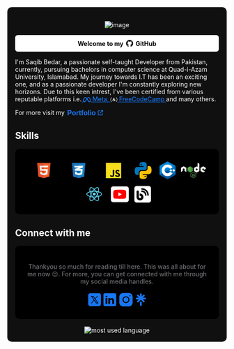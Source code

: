 <!-- main div -->
<div style="background: #101010; padding:18px; border-radius: 10px; overflow: hidden; color: white; ">

<!-- Image holder -->
<div align="center">

![image](https://github.com/bedarsaqib/bedarsaqib/assets/124094939/b8027c65-49c6-411a-aa8b-7a6e988ca661)

</div>

<!-- Welcome message -->

<div class="welcome-msg" style="background: #fff; border-radius: 6px; padding:9px; color:black; font-weight: bold; margin-block:15px; display: flex;justify-content: center; ">
    <div style="display:flex; align-items:center; justify-content:center; flex-wrap:wrap"> Welcome to my <svg style="padding-inline:4px" xmlns="http://www.w3.org/2000/svg" x="0px" y="0px" width="20" height="20" viewBox="0 0 64 64"><path d="M32 6C17.641 6 6 17.641 6 32c0 12.277 8.512 22.56 19.955 25.286-.592-.141-1.179-.299-1.755-.479V50.85c0 0-.975.325-2.275.325-3.637 0-5.148-3.245-5.525-4.875-.229-.993-.827-1.934-1.469-2.509-.767-.684-1.126-.686-1.131-.92-.01-.491.658-.471.975-.471 1.625 0 2.857 1.729 3.429 2.623 1.417 2.207 2.938 2.577 3.721 2.577.975 0 1.817-.146 2.397-.426.268-1.888 1.108-3.57 2.478-4.774-6.097-1.219-10.4-4.716-10.4-10.4 0-2.928 1.175-5.619 3.133-7.792C19.333 23.641 19 22.494 19 20.625c0-1.235.086-2.751.65-4.225 0 0 3.708.026 7.205 3.338C28.469 19.268 30.196 19 32 19s3.531.268 5.145.738c3.497-3.312 7.205-3.338 7.205-3.338.567 1.474.65 2.99.65 4.225 0 2.015-.268 3.19-.432 3.697C46.466 26.475 47.6 29.124 47.6 32c0 5.684-4.303 9.181-10.4 10.4 1.628 1.43 2.6 3.513 2.6 5.85v8.557c-.576.181-1.162.338-1.755.479C49.488 54.56 58 44.277 58 32 58 17.641 46.359 6 32 6zM33.813 57.93C33.214 57.972 32.61 58 32 58 32.61 58 33.213 57.971 33.813 57.93zM37.786 57.346c-1.164.265-2.357.451-3.575.554C35.429 57.797 36.622 57.61 37.786 57.346zM32 58c-.61 0-1.214-.028-1.813-.07C30.787 57.971 31.39 58 32 58zM29.788 57.9c-1.217-.103-2.411-.289-3.574-.554C27.378 57.61 28.571 57.797 29.788 57.9z"></path></svg>GitHub</div>
    
</div>

<!-- color: #6e6e73 -->
<p style="font-weight:400;"> I'm Saqib Bedar, a passionate self-taught Developer from Pakistan, currently, pursuing bachelors in computer science at Quad-i-Azam University, Islamabad. My journey towards I.T has been an exciting one, and as a passionate developer I'm constantly exploring new horizons. Due to this keen intrest, I've been certified from various reputable platforms i.e.<a style="font-weight:500; color: #1877f2" href="https://www.coursera.org/account/accomplishments/verify/HNBS292LZU6Y?utm_campaign=sharing_cta&amp;utm_content=cert_image&amp;utm_medium=certificate&amp;utm_product=course&amp;utm_source=I+android" target="_blank"> <svg style="margin-bottom:-3px" xmlns="http://www.w3.org/2000/svg" height="1em" fill="#1877f2" viewBox="0 0 640 512"><path d="M640 317.9C640 409.2 600.6 466.4 529.7 466.4C467.1 466.4 433.9 431.8 372.8 329.8L341.4 277.2C333.1 264.7 326.9 253 320.2 242.2C300.1 276 273.1 325.2 273.1 325.2C206.1 441.8 168.5 466.4 116.2 466.4C43.42 466.4 0 409.1 0 320.5C0 177.5 79.78 42.4 183.9 42.4C234.1 42.4 277.7 67.08 328.7 131.9C365.8 81.8 406.8 42.4 459.3 42.4C558.4 42.4 640 168.1 640 317.9H640zM287.4 192.2C244.5 130.1 216.5 111.7 183 111.7C121.1 111.7 69.22 217.8 69.22 321.7C69.22 370.2 87.7 397.4 118.8 397.4C149 397.4 167.8 378.4 222 293.6C222 293.6 246.7 254.5 287.4 192.2V192.2zM531.2 397.4C563.4 397.4 578.1 369.9 578.1 322.5C578.1 198.3 523.8 97.08 454.9 97.08C421.7 97.08 393.8 123 360 175.1C369.4 188.9 379.1 204.1 389.3 220.5L426.8 282.9C485.5 377 500.3 397.4 531.2 397.4L531.2 397.4z"></path></svg> Meta, </a><a style="font-weight:500; color: #1877f2" href="https://www.freecodecamp.org/certification/bedarsaqib/responsive-web-design" target="_blank"><svg xmlns="http://www.w3.org/2000/svg" style="margin-bottom:-3px" fill="#fff" height="1em" viewBox="0 0 576 512"><path d="M97.22,96.21c10.36-10.65,16-17.12,16-21.9,0-2.76-1.92-5.51-3.83-7.42A14.81,14.81,0,0,0,101,64.05c-8.48,0-20.92,8.79-35.84,25.69C23.68,137,2.51,182.81,3.37,250.34s17.47,117,54.06,161.87C76.22,435.86,90.62,448,100.9,448a13.55,13.55,0,0,0,8.37-3.84c1.91-2.76,3.81-5.63,3.81-8.38,0-5.63-3.86-12.2-13.2-20.55-44.45-42.33-67.32-97-67.48-165C32.25,188.8,54,137.83,97.22,96.21ZM239.47,420.07c.58.37.91.55.91.55Zm93.79.55.17-.13C333.24,420.62,333.17,420.67,333.26,420.62Zm3.13-158.18c-16.24-4.15,50.41-82.89-68.05-177.17,0,0,15.54,49.38-62.83,159.57-74.27,104.35,23.46,168.73,34,175.23-6.73-4.35-47.4-35.7,9.55-128.64,11-18.3,25.53-34.87,43.5-72.16,0,0,15.91,22.45,7.6,71.13C287.7,364,354,342.91,355,343.94c22.75,26.78-17.72,73.51-21.58,76.55,5.49-3.65,117.71-78,33-188.1C360.43,238.4,352.62,266.59,336.39,262.44ZM510.88,89.69C496,72.79,483.52,64,475,64a14.81,14.81,0,0,0-8.39,2.84c-1.91,1.91-3.83,4.66-3.83,7.42,0,4.78,5.6,11.26,16,21.9,43.23,41.61,65,92.59,64.82,154.06-.16,68-23,122.63-67.48,165-9.34,8.35-13.18,14.92-13.2,20.55,0,2.75,1.9,5.62,3.81,8.38A13.61,13.61,0,0,0,475.1,448c10.28,0,24.68-12.13,43.47-35.79,36.59-44.85,53.14-94.38,54.06-161.87S552.32,137,510.88,89.69Z"></path></svg> FreeCodeCamp </a>and many others.</p>
<div style="display:flex; font-weight:400">For more visit my <div style="display:flex; justify-content:center; align-items:center"> <button style="background:none; color:#1877f2;font-weight:600; border:none; outline:none; cursor:pointer"><span style="font-size: 1rem">Portfolio<span>
<svg xmlns="http://www.w3.org/2000/svg" fill="#1877f2" height="12" viewBox="0 0 512 512"><path d="M320 0c-17.7 0-32 14.3-32 32s14.3 32 32 32h82.7L201.4 265.4c-12.5 12.5-12.5 32.8 0 45.3s32.8 12.5 45.3 0L448 109.3V192c0 17.7 14.3 32 32 32s32-14.3 32-32V32c0-17.7-14.3-32-32-32H320zM80 32C35.8 32 0 67.8 0 112V432c0 44.2 35.8 80 80 80H400c44.2 0 80-35.8 80-80V320c0-17.7-14.3-32-32-32s-32 14.3-32 32V432c0 8.8-7.2 16-16 16H80c-8.8 0-16-7.2-16-16V112c0-8.8 7.2-16 16-16H192c17.7 0 32-14.3 32-32s-14.3-32-32-32H80z"></path></svg></button></div></div>

## Skills

<div style="background:#000; border-radius:10px; display:flex; justify-content:center; align-items: center; padding:25px; flex-wrap:wrap; gap: 8px">
<!-- html icon -->
<svg width="72" height="2.5em" class="animated bounce" xmlns="http://www.w3.org/2000/svg" viewBox="0 0 512 512"><path fill="#E34F26" d="M71 460 30 0h451l-41 460-185 52"></path><path fill="#EF652A" d="m256 472 149-41 35-394H256"></path><path fill="#EBEBEB" d="M256 208h-75l-5-58h80V94H114l1 15 14 156h127zm0 147h-1l-63-17-4-45h-56l7 89 116 32h1z"></path><path fill="#FFF" d="M255 208v57h70l-7 73-63 17v59l116-32 1-10 13-149 2-15h-16zm0-114v56h137l1-12 3-29 1-15z"></path></svg>
<!-- Css icon -->
<svg width="72" height="2.5em" fill="none" class="animated bounce" xmlns="http://www.w3.org/2000/svg" viewBox="0 0 124 141.53"><path d="M10.383 126.892 0 0l124 .255-10.979 126.637-50.553 14.638z" fill="#1b73ba"></path><path d="M62.468 129.275V12.085l51.064.17-9.106 104.85z" fill="#1c88c7"></path><path d="M100.851 27.064H22.298l2.128 15.318h37.276l-36.68 15.745 2.127 14.808h54.043l-1.958 20.68-18.298 3.575-16.595-4.255-1.277-11.745H27.83l2.042 24.426 32.681 9.106 31.32-9.957 4-47.745H64.765l36.085-14.978z" fill="#fff"></path></svg>
<!-- javascript icon -->
<svg width="72" height="2.5em" class="animated bounce" style="border-radius: 5px" xmlns="http://www.w3.org/2000/svg" viewBox="0 0 630 630"><path fill="#f7df1e" d="M0 0h630v630H0z"></path><path d="M423.2 492.19c12.69 20.72 29.2 35.95 58.4 35.95 24.53 0 40.2-12.26 40.2-29.2 0-20.3-16.1-27.49-43.1-39.3l-14.8-6.35c-42.72-18.2-71.1-41-71.1-89.2 0-44.4 33.83-78.2 86.7-78.2 37.64 0 64.7 13.1 84.2 47.4l-46.1 29.6c-10.15-18.2-21.1-25.37-38.1-25.37-17.34 0-28.33 11-28.33 25.37 0 17.76 11 24.95 36.4 35.95l14.8 6.34c50.3 21.57 78.7 43.56 78.7 93 0 53.3-41.87 82.5-98.1 82.5-54.98 0-90.5-26.2-107.88-60.54zm-209.13 5.13c9.3 16.5 17.76 30.45 38.1 30.45 19.45 0 31.72-7.61 31.72-37.2v-201.3h59.2v202.1c0 61.3-35.94 89.2-88.4 89.2-47.4 0-74.85-24.53-88.81-54.075z"></path></svg>
<!-- Python icon -->
<svg xmlns="http://www.w3.org/2000/svg" x="0px" y="0px" height="3.5em" viewBox="0 0 48 48">
<path fill="#0277BD" d="M24.047,5c-1.555,0.005-2.633,0.142-3.936,0.367c-3.848,0.67-4.549,2.077-4.549,4.67V14h9v2H15.22h-4.35c-2.636,0-4.943,1.242-5.674,4.219c-0.826,3.417-0.863,5.557,0,9.125C5.851,32.005,7.294,34,9.931,34h3.632v-5.104c0-2.966,2.686-5.896,5.764-5.896h7.236c2.523,0,5-1.862,5-4.377v-8.586c0-2.439-1.759-4.263-4.218-4.672C27.406,5.359,25.589,4.994,24.047,5z M19.063,9c0.821,0,1.5,0.677,1.5,1.502c0,0.833-0.679,1.498-1.5,1.498c-0.837,0-1.5-0.664-1.5-1.498C17.563,9.68,18.226,9,19.063,9z"></path><path fill="#FFC107" d="M23.078,43c1.555-0.005,2.633-0.142,3.936-0.367c3.848-0.67,4.549-2.077,4.549-4.67V34h-9v-2h9.343h4.35c2.636,0,4.943-1.242,5.674-4.219c0.826-3.417,0.863-5.557,0-9.125C41.274,15.995,39.831,14,37.194,14h-3.632v5.104c0,2.966-2.686,5.896-5.764,5.896h-7.236c-2.523,0-5,1.862-5,4.377v8.586c0,2.439,1.759,4.263,4.218,4.672C19.719,42.641,21.536,43.006,23.078,43z M28.063,39c-0.821,0-1.5-0.677-1.5-1.502c0-0.833,0.679-1.498,1.5-1.498c0.837,0,1.5,0.664,1.5,1.498C29.563,38.32,28.899,39,28.063,39z"></path>
</svg>
<!-- c++ icon -->
<svg xmlns="http://www.w3.org/2000/svg" x="0px" y="0px" height="3.3em" class="animated bounce" viewBox="0 0 48 48"><path fill="#00549d" fill-rule="evenodd" d="M22.903,3.286c0.679-0.381,1.515-0.381,2.193,0 c3.355,1.883,13.451,7.551,16.807,9.434C42.582,13.1,43,13.804,43,14.566c0,3.766,0,15.101,0,18.867 c0,0.762-0.418,1.466-1.097,1.847c-3.355,1.883-13.451,7.551-16.807,9.434c-0.679,0.381-1.515,0.381-2.193,0 c-3.355-1.883-13.451-7.551-16.807-9.434C5.418,34.899,5,34.196,5,33.434c0-3.766,0-15.101,0-18.867 c0-0.762,0.418-1.466,1.097-1.847C9.451,10.837,19.549,5.169,22.903,3.286z" clip-rule="evenodd"></path><path fill="#0086d4" fill-rule="evenodd" d="M5.304,34.404C5.038,34.048,5,33.71,5,33.255 c0-3.744,0-15.014,0-18.759c0-0.758,0.417-1.458,1.094-1.836c3.343-1.872,13.405-7.507,16.748-9.38 c0.677-0.379,1.594-0.371,2.271,0.008c3.343,1.872,13.371,7.459,16.714,9.331c0.27,0.152,0.476,0.335,0.66,0.576L5.304,34.404z" clip-rule="evenodd"></path><path fill="#fff" fill-rule="evenodd" d="M24,10c7.727,0,14,6.273,14,14s-6.273,14-14,14 s-14-6.273-14-14S16.273,10,24,10z M24,17c3.863,0,7,3.136,7,7c0,3.863-3.137,7-7,7s-7-3.137-7-7C17,20.136,20.136,17,24,17z" clip-rule="evenodd"></path><path fill="#0075c0" fill-rule="evenodd" d="M42.485,13.205c0.516,0.483,0.506,1.211,0.506,1.784 c0,3.795-0.032,14.589,0.009,18.384c0.004,0.396-0.127,0.813-0.323,1.127L23.593,24L42.485,13.205z" clip-rule="evenodd"></path><path fill="#fff" fill-rule="evenodd" d="M31 21H33V27H31zM38 21H40V27H38z" clip-rule="evenodd"></path><path fill="#fff" fill-rule="evenodd" d="M29 23H35V25H29zM36 23H42V25H36z" clip-rule="evenodd"></path></svg>
<!-- nodejs icon -->
<svg height="2.5em" id="Layer_1" class="animated bounce" xmlns="http://www.w3.org/2000/svg" xmlns:xlink="http://www.w3.org/1999/xlink" viewBox="0 0 442.37 270.93"><defs><linearGradient id="linear-gradient" x1="258.7" y1="244.71" x2="220.64" y2="322.37" gradientUnits="userSpaceOnUse"><stop offset="0" stop-color="#3f873f"></stop><stop offset=".33" stop-color="#3f8b3d"></stop><stop offset=".64" stop-color="#3e9637"></stop><stop offset=".93" stop-color="#3da92e"></stop><stop offset="1" stop-color="#3dae2b"></stop></linearGradient><linearGradient id="linear-gradient-3" x1="235.16" y1="285.35" x2="341.96" y2="206.44" gradientUnits="userSpaceOnUse"><stop offset=".14" stop-color="#3f873f"></stop><stop offset=".4" stop-color="#529f44"></stop><stop offset=".71" stop-color="#63b649"></stop><stop offset=".91" stop-color="#6abf4b"></stop></linearGradient><linearGradient id="linear-gradient-4" x1="114.56" y1="53.82" x2="211.97" y2="53.82" gradientUnits="userSpaceOnUse"><stop offset=".09" stop-color="#6abf4b"></stop><stop offset=".29" stop-color="#63b649"></stop><stop offset=".6" stop-color="#529f44"></stop><stop offset=".86" stop-color="#3f873f"></stop></linearGradient><linearGradient id="linear-gradient-5" x1="192.86" y1="279.65" x2="290.28" y2="279.65" xlink:href="#linear-gradient-4"></linearGradient><linearGradient id="linear-gradient-6" x1="114.56" y1="143.45" x2="211.97" y2="143.45" xlink:href="#linear-gradient-4"></linearGradient><linearGradient id="linear-gradient-7" x1="192.86" y1="320.03" x2="290.28" y2="320.03" xlink:href="#linear-gradient-4"></linearGradient><linearGradient id="linear-gradient-8" x1="304.47" y1="242.41" x2="244.39" y2="364.98" xlink:href="#linear-gradient"></linearGradient><clipPath id="clip-path" transform="translate(-78.31 -164.02)"><path id="_Clipping_Path_" d="M244.12 226.61a5.09 5.09 0 0 0-5.09 0l-42.13 24.31a5.09 5.09 0 0 0-2.55 4.41V304a5.08 5.08 0 0 0 2.55 4.4l42.1 24.34a5.09 5.09 0 0 0 5.09 0l42.13-24.34a5.09 5.09 0 0 0 2.54-4.4v-48.67a5.09 5.09 0 0 0-2.55-4.41Z" style="clip-rule:evenodd;fill:url(#linear-gradient)"></path></clipPath><style>.cls-2{fill:#679e63}.cls-7{fill:none}</style></defs><path class="cls-2" d="M297 434.94a8.38 8.38 0 0 1-4.19-1.12l-13.34-7.89c-2-1.11-1-1.51-.36-1.74a26.25 26.25 0 0 0 6-2.74 1 1 0 0 1 1 .08l10.24 6.08a1.3 1.3 0 0 0 1.24 0l39.95-23.06a1.26 1.26 0 0 0 .61-1.08v-46.1a1.28 1.28 0 0 0-.62-1.1l-39.93-23a1.23 1.23 0 0 0-1.23 0l-39.93 23a1.28 1.28 0 0 0-.63 1.1v46.1a1.22 1.22 0 0 0 .63 1.07l10.94 6.32c5.94 3 9.58-.53 9.58-4V361.3a1.15 1.15 0 0 1 1.16-1.15h5.06a1.15 1.15 0 0 1 1.16 1.15v45.52c0 7.93-4.31 12.47-11.83 12.47-2.31 0-4.12 0-9.2-2.5l-10.48-6a8.46 8.46 0 0 1-4.19-7.29v-46.1a8.42 8.42 0 0 1 4.19-7.28L292.76 327a8.76 8.76 0 0 1 8.4 0l39.95 23.09a8.43 8.43 0 0 1 4.19 7.28v46.1a8.47 8.47 0 0 1-4.19 7.29l-39.95 23.06a8.4 8.4 0 0 1-4.16 1.12Z" transform="translate(-78.31 -164.02)"></path><path class="cls-2" d="M309.29 403.18c-17.48 0-21.14-8-21.14-14.75a1.14 1.14 0 0 1 1.15-1.15h5.17a1.15 1.15 0 0 1 1.15 1c.78 5.26 3.1 7.92 13.67 7.92 8.42 0 12-1.91 12-6.37 0-2.58-1-4.49-14.09-5.77-10.93-1.08-17.69-3.5-17.69-12.24 0-8.06 6.79-12.87 18.18-12.87 12.8 0 19.13 4.44 19.93 14a1.15 1.15 0 0 1-.3.88 1.17 1.17 0 0 1-.85.37h-5.18a1.15 1.15 0 0 1-1.12-.9c-1.25-5.53-4.27-7.3-12.48-7.3-9.19 0-10.26 3.2-10.26 5.6 0 2.9 1.26 3.75 13.67 5.39s18.11 3.92 18.11 12.55-7.21 13.64-19.92 13.64Zm57.61-48.35a7.7 7.7 0 1 1-7.7-7.7 7.72 7.72 0 0 1 7.7 7.7Zm-14.16 0a6.46 6.46 0 1 0 6.44-6.44 6.46 6.46 0 0 0-6.44 6.42Zm3.57-4.3h3c1 0 3 0 3 2.28a2 2 0 0 1-1.63 2.12c1.18.08 1.26.86 1.42 2a8.51 8.51 0 0 0 .45 2.28h-1.83c0-.41-.33-2.61-.33-2.73-.12-.49-.29-.73-.9-.73H358v3.46h-1.67Zm1.63 3.79h1.34a1.16 1.16 0 0 0 1.31-1.22c0-1.18-.82-1.18-1.27-1.18h-1.38Z" transform="translate(-78.31 -164.02)"></path><path d="M173.24 254.57a5.11 5.11 0 0 0-2.56-4.45l-42.35-24.37a5.11 5.11 0 0 0-2.33-.68h-.44a5.18 5.18 0 0 0-2.34.68l-42.35 24.37a5.14 5.14 0 0 0-2.56 4.45l.09 65.63a2.51 2.51 0 0 0 1.28 2.21 2.46 2.46 0 0 0 2.54 0L107.39 308a5.17 5.17 0 0 0 2.56-4.44v-30.67a5.1 5.1 0 0 1 2.55-4.42l10.72-6.18a5.1 5.1 0 0 1 2.57-.68 5 5 0 0 1 2.54.68l10.72 6.18a5.1 5.1 0 0 1 2.55 4.42v30.67a5.17 5.17 0 0 0 2.57 4.44l25.16 14.41a2.5 2.5 0 0 0 2.56 0 2.56 2.56 0 0 0 1.27-2.21ZM377 164.34a2.56 2.56 0 0 0-3.8 2.23v65a1.82 1.82 0 0 1-.9 1.56 1.79 1.79 0 0 1-1.79 0L359.94 227a5.1 5.1 0 0 0-5.11 0l-42.37 24.45a5.09 5.09 0 0 0-2.56 4.43v48.92a5.12 5.12 0 0 0 2.56 4.43l42.37 24.47a5.12 5.12 0 0 0 5.11 0l42.38-24.47a5.14 5.14 0 0 0 2.56-4.43V182.88a5.11 5.11 0 0 0-2.63-4.47Zm-3.93 124.4a1.27 1.27 0 0 1-.64 1.11l-14.55 8.39a1.32 1.32 0 0 1-1.28 0l-14.54-8.39a1.27 1.27 0 0 1-.64-1.11v-16.8a1.28 1.28 0 0 1 .63-1.1l14.55-8.41a1.27 1.27 0 0 1 1.28 0l14.55 8.41a1.27 1.27 0 0 1 .64 1.1Zm145.06-17.24a5.1 5.1 0 0 0 2.55-4.42v-11.85a5.12 5.12 0 0 0-2.55-4.43L476 226.36a5.14 5.14 0 0 0-5.13 0l-42.35 24.46a5.09 5.09 0 0 0-2.56 4.43v48.9a5.12 5.12 0 0 0 2.58 4.44l42.1 24a5.13 5.13 0 0 0 5 0l25.46-14.15a2.56 2.56 0 0 0 0-4.46l-42.62-24.46a2.57 2.57 0 0 1-1.29-2.22V272a2.55 2.55 0 0 1 1.28-2.21l13.27-7.65a2.53 2.53 0 0 1 2.55 0l13.28 7.65a2.55 2.55 0 0 1 1.28 2.21v12a2.55 2.55 0 0 0 3.84 2.21Z" transform="translate(-78.31 -164.02)" style="fill:#fff;fill-rule:evenodd"></path><path d="M472.84 269.21a1 1 0 0 1 1 0l8.16 4.69a1 1 0 0 1 .5.86v9.38a1 1 0 0 1-.5.85l-8.13 4.7a1 1 0 0 1-1 0l-8.12-4.7a1 1 0 0 1-.49-.85v-9.38a1 1 0 0 1 .49-.86Z" transform="translate(-78.31 -164.02)" style="fill-rule:evenodd;fill:#679e63"></path><path id="_Clipping_Path_2" d="M244.12 226.61a5.09 5.09 0 0 0-5.09 0l-42.13 24.31a5.09 5.09 0 0 0-2.55 4.41V304a5.08 5.08 0 0 0 2.55 4.4l42.1 24.34a5.09 5.09 0 0 0 5.09 0l42.13-24.34a5.09 5.09 0 0 0 2.54-4.4v-48.67a5.09 5.09 0 0 0-2.55-4.41Z" transform="translate(-78.31 -164.02)" style="fill-rule:evenodd;fill:url(#linear-gradient)"></path><g style="clip-path:url(#clip-path)"><path class="cls-7" d="m238.94 226.61-42.22 24.31a5.27 5.27 0 0 0-2.72 4.41V304a4.9 4.9 0 0 0 1.31 3.23l47.44-81.15a5.19 5.19 0 0 0-3.81.53ZM243 333.23a5.07 5.07 0 0 0 1.18-.49l42.18-24.34A5.2 5.2 0 0 0 289 304v-48.67a5.05 5.05 0 0 0-1.54-3.54Z" transform="translate(-78.31 -164.02)"></path><path d="m286.33 250.92-42.25-24.31a5.07 5.07 0 0 0-1.33-.53l-47.44 81.15a5.91 5.91 0 0 0 1.42 1.17l42.33 24.34a5.15 5.15 0 0 0 3.93.49l44.47-81.44a6 6 0 0 0-1.13-.87Z" transform="translate(-78.31 -164.02)" style="fill:url(#linear-gradient-3)"></path><path class="cls-7" d="M289 304v-48.67a5.22 5.22 0 0 0-2.67-4.41l-42.25-24.31a5 5 0 0 0-1.56-.57l46.32 79.12A4.51 4.51 0 0 0 289 304Zm-92.28-53.08a5.27 5.27 0 0 0-2.72 4.41V304a5.28 5.28 0 0 0 2.73 4.4l42.33 24.34a5.14 5.14 0 0 0 3.25.63L197 250.78Z" transform="translate(-78.31 -164.02)"></path><path style="fill:url(#linear-gradient-4)" d="m159.32 53.65-.58.33h.77l-.19-.33z"></path><path d="M286.35 308.4a5.32 5.32 0 0 0 2.49-3.24L242.52 226a5.16 5.16 0 0 0-3.58.57l-42 24.17 45.33 82.59a5.19 5.19 0 0 0 1.86-.63Z" transform="translate(-78.31 -164.02)" style="fill:url(#linear-gradient-5)"></path><path style="fill:url(#linear-gradient-6)" d="m211.97 143.6-.28-.47v.63l.28-.16z"></path><path d="m286.35 308.4-42.18 24.34a5.19 5.19 0 0 1-1.86.63l.84 1.53L290 307.78v-.64l-1.16-2a5.32 5.32 0 0 1-2.49 3.26Z" transform="translate(-78.31 -164.02)" style="fill:url(#linear-gradient-7)"></path><path d="m286.35 308.4-42.18 24.34a5.19 5.19 0 0 1-1.86.63l.84 1.53L290 307.78v-.64l-1.16-2a5.32 5.32 0 0 1-2.49 3.26Z" transform="translate(-78.31 -164.02)" style="fill:url(#linear-gradient-8)"></path></g></svg>
<!-- React -->
<svg  height="3.1em" class="animated bounce" xmlns="http://www.w3.org/2000/svg" viewBox="0 0 841.9 595.3" xml:space="preserve"><g fill="#61DAFB"><path d="M666.3 296.5c0-32.5-40.7-63.3-103.1-82.4 14.4-63.6 8-114.2-20.2-130.4-6.5-3.8-14.1-5.6-22.4-5.6v22.3c4.6 0 8.3.9 11.4 2.6 13.6 7.8 19.5 37.5 14.9 75.7-1.1 9.4-2.9 19.3-5.1 29.4-19.6-4.8-41-8.5-63.5-10.9-13.5-18.5-27.5-35.3-41.6-50 32.6-30.3 63.2-46.9 84-46.9V78c-27.5 0-63.5 19.6-99.9 53.6-36.4-33.8-72.4-53.2-99.9-53.2v22.3c20.7 0 51.4 16.5 84 46.6-14 14.7-28 31.4-41.3 49.9-22.6 2.4-44 6.1-63.6 11-2.3-10-4-19.7-5.2-29-4.7-38.2 1.1-67.9 14.6-75.8 3-1.8 6.9-2.6 11.5-2.6V78.5c-8.4 0-16 1.8-22.6 5.6-28.1 16.2-34.4 66.7-19.9 130.1-62.2 19.2-102.7 49.9-102.7 82.3 0 32.5 40.7 63.3 103.1 82.4-14.4 63.6-8 114.2 20.2 130.4 6.5 3.8 14.1 5.6 22.5 5.6 27.5 0 63.5-19.6 99.9-53.6 36.4 33.8 72.4 53.2 99.9 53.2 8.4 0 16-1.8 22.6-5.6 28.1-16.2 34.4-66.7 19.9-130.1 62-19.1 102.5-49.9 102.5-82.3zm-130.2-66.7c-3.7 12.9-8.3 26.2-13.5 39.5-4.1-8-8.4-16-13.1-24-4.6-8-9.5-15.8-14.4-23.4 14.2 2.1 27.9 4.7 41 7.9zm-45.8 106.5c-7.8 13.5-15.8 26.3-24.1 38.2-14.9 1.3-30 2-45.2 2-15.1 0-30.2-.7-45-1.9-8.3-11.9-16.4-24.6-24.2-38-7.6-13.1-14.5-26.4-20.8-39.8 6.2-13.4 13.2-26.8 20.7-39.9 7.8-13.5 15.8-26.3 24.1-38.2 14.9-1.3 30-2 45.2-2 15.1 0 30.2.7 45 1.9 8.3 11.9 16.4 24.6 24.2 38 7.6 13.1 14.5 26.4 20.8 39.8-6.3 13.4-13.2 26.8-20.7 39.9zm32.3-13c5.4 13.4 10 26.8 13.8 39.8-13.1 3.2-26.9 5.9-41.2 8 4.9-7.7 9.8-15.6 14.4-23.7 4.6-8 8.9-16.1 13-24.1zM421.2 430c-9.3-9.6-18.6-20.3-27.8-32 9 .4 18.2.7 27.5.7 9.4 0 18.7-.2 27.8-.7-9 11.7-18.3 22.4-27.5 32zm-74.4-58.9c-14.2-2.1-27.9-4.7-41-7.9 3.7-12.9 8.3-26.2 13.5-39.5 4.1 8 8.4 16 13.1 24 4.7 8 9.5 15.8 14.4 23.4zM420.7 163c9.3 9.6 18.6 20.3 27.8 32-9-.4-18.2-.7-27.5-.7-9.4 0-18.7.2-27.8.7 9-11.7 18.3-22.4 27.5-32zm-74 58.9c-4.9 7.7-9.8 15.6-14.4 23.7-4.6 8-8.9 16-13 24-5.4-13.4-10-26.8-13.8-39.8 13.1-3.1 26.9-5.8 41.2-7.9zm-90.5 125.2c-35.4-15.1-58.3-34.9-58.3-50.6 0-15.7 22.9-35.6 58.3-50.6 8.6-3.7 18-7 27.7-10.1 5.7 19.6 13.2 40 22.5 60.9-9.2 20.8-16.6 41.1-22.2 60.6-9.9-3.1-19.3-6.5-28-10.2zM310 490c-13.6-7.8-19.5-37.5-14.9-75.7 1.1-9.4 2.9-19.3 5.1-29.4 19.6 4.8 41 8.5 63.5 10.9 13.5 18.5 27.5 35.3 41.6 50-32.6 30.3-63.2 46.9-84 46.9-4.5-.1-8.3-1-11.3-2.7zm237.2-76.2c4.7 38.2-1.1 67.9-14.6 75.8-3 1.8-6.9 2.6-11.5 2.6-20.7 0-51.4-16.5-84-46.6 14-14.7 28-31.4 41.3-49.9 22.6-2.4 44-6.1 63.6-11 2.3 10.1 4.1 19.8 5.2 29.1zm38.5-66.7c-8.6 3.7-18 7-27.7 10.1-5.7-19.6-13.2-40-22.5-60.9 9.2-20.8 16.6-41.1 22.2-60.6 9.9 3.1 19.3 6.5 28.1 10.2 35.4 15.1 58.3 34.9 58.3 50.6-.1 15.7-23 35.6-58.4 50.6zM320.8 78.4z"></path><circle cx="420.9" cy="296.5" r="45.7"></circle><path d="M520.5 78.1z"></path></g></svg>
<!-- youtube icon -->
<svg style="background: white; fill:red; border-radius: 5px; padding-inline:4.5px; padding-block:4px" xmlns="http://www.w3.org/2000/svg" height="2em" class="animated bounce" viewBox="0 0 576 512"><path d="M549.655 124.083c-6.281-23.65-24.787-42.276-48.284-48.597C458.781 64 288 64 288 64S117.22 64 74.629 75.486c-23.497 6.322-42.003 24.947-48.284 48.597-11.412 42.867-11.412 132.305-11.412 132.305s0 89.438 11.412 132.305c6.281 23.65 24.787 41.5 48.284 47.821C117.22 448 288 448 288 448s170.78 0 213.371-11.486c23.497-6.321 42.003-24.171 48.284-47.821 11.412-42.867 11.412-132.305 11.412-132.305s0-89.438-11.412-132.305zm-317.51 213.508V175.185l142.739 81.205-142.739 81.201z"></path></svg>
<!-- blog icon -->
<svg xmlns="http://www.w3.org/2000/svg" style="margin-inline:5px;background: white; fill:black; border-radius: 5px;  padding:5px" height="2em" id="special-svg" class="animated bounce" viewBox="0 0 512 512"><path d="M192 32c0 17.7 14.3 32 32 32c123.7 0 224 100.3 224 224c0 17.7 14.3 32 32 32s32-14.3 32-32C512 128.9 383.1 0 224 0c-17.7 0-32 14.3-32 32zm0 96c0 17.7 14.3 32 32 32c70.7 0 128 57.3 128 128c0 17.7 14.3 32 32 32s32-14.3 32-32c0-106-86-192-192-192c-17.7 0-32 14.3-32 32zM96 144c0-26.5-21.5-48-48-48S0 117.5 0 144V368c0 79.5 64.5 144 144 144s144-64.5 144-144s-64.5-144-144-144H128v96h16c26.5 0 48 21.5 48 48s-21.5 48-48 48s-48-21.5-48-48V144z"></path></svg>

</div>

## Connect with me
<div style="background:#000; border-radius:10px; display:flex; justify-content:center; align-items: center; padding:25px; flex-wrap:wrap;">
<p style="font-weight:500; color: #6e6e73; text-align:center">Thankyou so much for reading till here. This was all about for me now 😍. For more, you can get connected with me through my social media handles.</p>

<div style=" display:flex; flex-wrap:wrap; justify-content:center; align-items: center">
<!-- x-icon -->
<a href="https://twitter.com/saqibbedar" target="_blank">
<svg xmlns="http://www.w3.org/2000/svg" x="0px" y="0px" width="2.5em" height="2.5em" fill="#1877f2" viewBox="0 0 50 50"><path d="M 11 4 C 7.134 4 4 7.134 4 11 L 4 39 C 4 42.866 7.134 46 11 46 L 39 46 C 42.866 46 46 42.866 46 39 L 46 11 C 46 7.134 42.866 4 39 4 L 11 4 z M 13.085938 13 L 21.023438 13 L 26.660156 21.009766 L 33.5 13 L 36 13 L 27.789062 22.613281 L 37.914062 37 L 29.978516 37 L 23.4375 27.707031 L 15.5 37 L 13 37 L 22.308594 26.103516 L 13.085938 13 z M 16.914062 15 L 31.021484 35 L 34.085938 35 L 19.978516 15 L 16.914062 15 z"></path></svg></a>
<!-- linkedIn-icon -->
<a href="https://www.linkedin.com/in/saqibbedar" target="_blank"><svg xmlns="http://www.w3.org/2000/svg" x="0px" y="0px" width="2.5em" height="2.5em" fill="#1877f2" viewBox="0 0 50 50"><path d="M41,4H9C6.24,4,4,6.24,4,9v32c0,2.76,2.24,5,5,5h32c2.76,0,5-2.24,5-5V9C46,6.24,43.76,4,41,4z M17,20v19h-6V20H17z M11,14.47c0-1.4,1.2-2.47,3-2.47s2.93,1.07,3,2.47c0,1.4-1.12,2.53-3,2.53C12.2,17,11,15.87,11,14.47z M39,39h-6c0,0,0-9.26,0-10 c0-2-1-4-3.5-4.04h-0.08C27,24.96,26,27.02,26,29c0,0.91,0,10,0,10h-6V20h6v2.56c0,0,1.93-2.56,5.81-2.56 c3.97,0,7.19,2.73,7.19,8.26V39z"></path></svg></a>
<!-- insta-icon -->
<a href="https://www.instagram.com/saqibbedar" target="_blank"><svg xmlns="http://www.w3.org/2000/svg" x="0px" y="0px" width="2.8em" height="2.8em" fill="#1877f2" viewBox="0 0 64 64"><path d="M 21.580078 7 C 13.541078 7 7 13.544938 7 21.585938 L 7 42.417969 C 7 50.457969 13.544938 57 21.585938 57 L 42.417969 57 C 50.457969 57 57 50.455062 57 42.414062 L 57 21.580078 C 57 13.541078 50.455062 7 42.414062 7 L 21.580078 7 z M 47 15 C 48.104 15 49 15.896 49 17 C 49 18.104 48.104 19 47 19 C 45.896 19 45 18.104 45 17 C 45 15.896 45.896 15 47 15 z M 32 19 C 39.17 19 45 24.83 45 32 C 45 39.17 39.169 45 32 45 C 24.83 45 19 39.169 19 32 C 19 24.831 24.83 19 32 19 z M 32 23 C 27.029 23 23 27.029 23 32 C 23 36.971 27.029 41 32 41 C 36.971 41 41 36.971 41 32 C 41 27.029 36.971 23 32 23 z"></path></svg></a>
<!-- linkTree -->
<a href="https://linktr.ee/saqibbedar" target="_blank"><svg xmlns="http://www.w3.org/2000/svg" viewBox="0 0 24 24" width="2em" height="2.5em" fill="#1877f2" xml:space="preserve"><path d="m13.511 5.853 4.005-4.117 2.325 2.381-4.201 4.005h5.909v3.305h-5.937l4.229 4.108-2.325 2.334-5.741-5.769-5.741 5.769-2.325-2.325 4.229-4.108H2V8.122h5.909L3.708 4.117l2.325-2.381 4.005 4.117V0h3.473v5.853zM10.038 16.16h3.473v7.842h-3.473V16.16z"></path></svg></a></div>
</div>


<br>

<div style="width:100%; text-align: center;">
<img src="https://github-readme-stats.vercel.app/api/top-langs?username=saqibbedar&show_icons=true&locale=en&layout=compact" alt="most used language" /></div>

<!-- End -->
</div>


<!-- Add them in free time -->

<!-- 

## Projects
<div style="background:#000; border-radius:10px; display:flex; justify-content:center; align-items: center; padding:25px; flex-wrap:wrap; gap: 12px">
<p style="font-weight:500; color: #6e6e73; text-align:left">Welcome to my GitHub Projects! Here, you'll find basic and advance web development projects, I not only share projects but also well maintained programming notes and other projects too, all are free under <strong style="color: #f78166">MIT License</strong>, so, let's explore them and witness my passion for creating solutions that make a difference.</p>

</div>

 -->

<!-- <h3 align="center" style="background: #fff; border-radius: 5px; padding:10px; color:black; font-size: 1.2rem">Visit my <a href="https://saqibbedar.github.io/Portfolio/" style="color:#1877f2; font-weight:700">Portfolio </a></h3> -->


